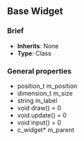 ## Base Widget
### Brief
-   **Inherits**: None
-   **Type**: Class

### General properties
- position_t m_position
- dimension_t m_size
- string m_label
- void draw() = 0
- void update() = 0
- void input() = 0
- c_widget* m_parent